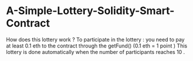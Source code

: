 # A-Simple-Lottery-Solidity-Smart-Contract

How does this lottery work ?
To participate in the lottery : you need to pay at least 0.1 eth to the contract through the getFund() 
(0.1 eth = 1 point )
This lottery is done automatically when the number of participants reaches 10 .
